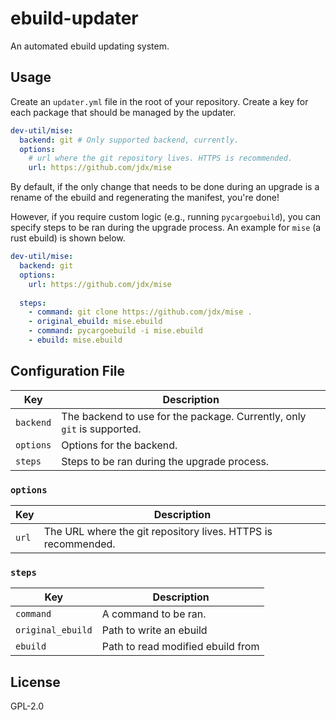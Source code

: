 # ebuild-updater

An automated ebuild updating system.

## Usage

Create an `updater.yml` file in the root of your repository. Create a
key for each package that should be managed by the updater.

```yaml
dev-util/mise:
  backend: git # Only supported backend, currently.
  options:
    # url where the git repository lives. HTTPS is recommended.
    url: https://github.com/jdx/mise
```

By default, if the only change that needs to be done during an upgrade
is a rename of the ebuild and regenerating the manifest, you're done!

However, if you require custom logic (e.g., running `pycargoebuild`),
you can specify steps to be ran during the upgrade process. An example
for `mise` (a rust ebuild) is shown below.

```yaml
dev-util/mise:
  backend: git
  options:
    url: https://github.com/jdx/mise
  
  steps:
    - command: git clone https://github.com/jdx/mise .
    - original_ebuild: mise.ebuild
    - command: pycargoebuild -i mise.ebuild
    - ebuild: mise.ebuild
```

## Configuration File

| Key | Description |
| --- | --- |
| `backend` | The backend to use for the package. Currently, only `git` is supported. |
| `options` | Options for the backend. |
| `steps` | Steps to be ran during the upgrade process. |

### `options`

| Key | Description |
| --- | --- |
| `url` | The URL where the git repository lives. HTTPS is recommended. |

### `steps`

| Key | Description |
| --- | --- |
| `command` | A command to be ran. |
| `original_ebuild` | Path to write an ebuild |
| `ebuild` | Path to read modified ebuild from |

## License

GPL-2.0
